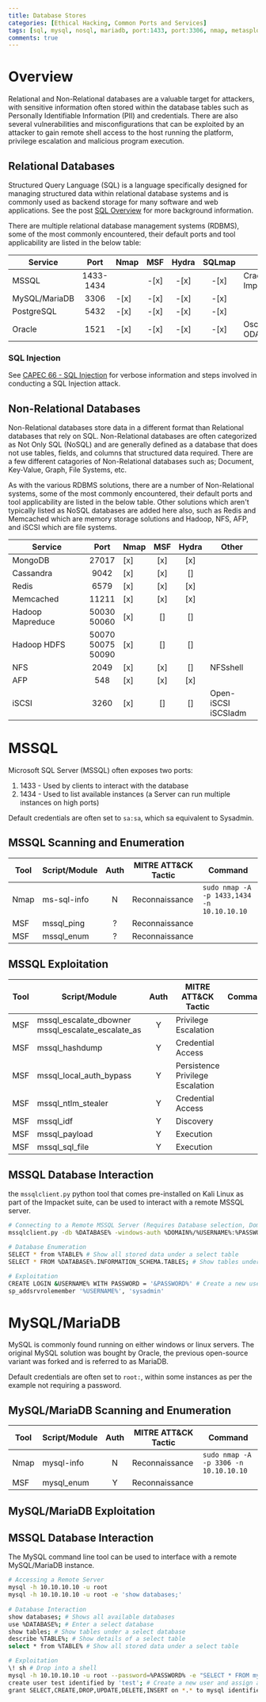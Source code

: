 ```yaml
---
title: Database Stores
categories: [Ethical Hacking, Common Ports and Services]
tags: [sql, mysql, nosql, mariadb, port:1433, port:3306, nmap, metasploit, hydra, sqlmap]
comments: true
---
```


# Overview

Relational and Non-Relational databases are a valuable target for attackers, with sensitive information often stored within the database tables such as Personally Identifiable Information (PII) and credentials. There are also several vulnerabilities and misconfigurations that can be exploited by an attacker to gain remote shell access to the host running the platform, privilege escalation and malicious program execution.

## Relational Databases

Structured Query Language (SQL) is a language specifically designed for managing structured data within relational database systems and is commonly used as backend storage for many software and web applications. See the post [SQL Overview](https://darkcybe.github.io/posts/SQL_Overview/) for more background information.

There are multiple relational database management systems (RDBMS), some of the most commonly encountered, their default ports and tool applicability are listed in the below table:

| Service       | Port  	 | Nmap   | MSF   | Hydra   | SQLmap | Other        |
| ------------- | :--------: | ------ | :---: | :-----: | :----: | ------------ |
| MSSQL         | 1433-1434  | <i class='fa fa-check-circle'></i> | -[x] | -[x]   | -[x]  | Crackmapexec <br> Impacket |
| MySQL/MariaDB | 3306  	 | -[x]  | -[x] | -[x]   | -[x]  |			    |
| PostgreSQL    | 5432  	 | -[x]  | -[x] | -[x]   | -[x]  |			    |
| Oracle        | 1521  	 | -[x]  | -[x] | -[x]   | -[x]  | Oscanner <br> ODAT |

### SQL Injection

See [CAPEC 66 - SQL Injection](https://darkcybe.github.io/posts/../../../../CAPEC/2022-10-02-66-SQL_Injection.md-Overflow_Buffers/) for verbose information and steps involved in conducting a SQL Injection attack.

## Non-Relational Databases

Non-Relational databases store data in a different format than Relational databases that rely on SQL. Non-Relational databases are often categorized as Not Only SQL (NoSQL) and are generally defined as a database that does not use tables, fields, and columns that structured data required. There are a few different catagories of Non-Relational databases such as; Document, Key-Value, Graph, File Systems, etc.

As with the various RDBMS solutions, there are a number of Non-Relational systems, some of the most commonly encountered, their default ports and tool applicability are listed in the below table. Other solutions which aren't typically listed as NoSQL databases are added here also, such as Redis and Memcached which are memory storage solutions and Hadoop, NFS, AFP, and iSCSI which are file systems.

| Service          | Port  	    | Nmap | MSF | Hydra | Other | 
| ---------------- | :--------: | ---- | :-: | :---: | ----- |
| MongoDB          | 27017 	 	| [x]  | [x] | [x]   | |
| Cassandra        | 9042      	| [x]  | [x] | []    | |
| Redis			   | 6579	 	| [x]  | [x] | [x]   | |
| Memcached		   | 11211	 	| [x]  | [x] | [x]    | |
| Hadoop Mapreduce | 50030 <br> 50060  | [x] | [] | []  | |
| Hadoop HDFS	   | 50070 <br> 50075 <br> 50090 | [x] | [] | []  | |
| NFS			   | 2049    	| [x]  | [x] | []    | NFSshell |
| AFP			   | 548     	| [x]  | [x] | [x]   | |
| iSCSI			   | 3260    	| [x]  | []  | []    | Open-iSCSI <br> iSCSIadm |

# MSSQL

Microsoft SQL Server (MSSQL) often exposes two ports:
1.	1433 - Used by clients to interact with the database
2.	1434 - Used to list available instances (a Server can run multiple instances on high ports)

Default credentials are often set to `sa:sa`, which sa equivalent to Sysadmin.

## MSSQL Scanning and Enumeration

| Tool | Script/Module | Auth | MITRE ATT&CK Tactic             | Command                                    |
| ---- | ------------- | :--: | ------------------------------- | ------------------------------------------ |
| Nmap | ms-sql-info   | N    | Reconnaissance        		    | `sudo nmap -A -p 1433,1434 -n 10.10.10.10` |
| MSF  | mssql_ping    | ?    | Reconnaissance                  | |           
| MSF  | mssql_enum    | ?    | Reconnaissance                  | |

## MSSQL Exploitation

| Tool | Script/Module           | Auth | MITRE ATT&CK Tactic             | Command                                    |
| ---- | ----------------------- | :--: | ------------------------------- | ------------------------------------------ |
| MSF  | mssql_escalate_dbowner <br> mssql_escalate_escalate_as | Y | Privilege Escalation | |
| MSF  | mssql_hashdump			 | Y    | Credential Access	     		  | |
| MSF  | mssql_local_auth_bypass | Y    | Persistence <br> Privilege Escalation  | |
| MSF  | mssql_ntlm_stealer      | Y    | Credential Access      		  | |
| MSF  | mssql_idf               | Y    | Discovery                       | |
| MSF  | mssql_payload           | Y    | Execution                       | |
| MSF  | mssql_sql_file          | Y    | Execution                       | |

## MSSQL Database Interaction

the `mssqlclient.py` python tool that comes pre-installed on Kali Linux as part of the Impacket suite, can be used to interact with a remote MSSQL server.

```bash
# Connecting to a Remote MSSQL Server (Requires Database selection, Domain, Username, Password, and IP address entry.)
mssqlclient.py -db %DATABASE% -windows-auth %DOMAIN%/%USERNAME%:%PASSWORD%@%IP%

# Database Enumeration
SELECT * from %TABLE% # Show all stored data under a select table
SELECT * FROM %DATABASE%.INFORMATION_SCHEMA.TABLES; # Show tables under a select database

# Exploitation
CREATE LOGIN &USERNAME% WITH PASSWORD = '&PASSWORD%' # Create a new user and assign sysadmin privileges
sp_addsrvrolemember '%USERNAME%', 'sysadmin'
```

# MySQL/MariaDB

MySQL is commonly found running on either windows or linux servers. The original MySQL solution was bought by Oracle, the previous open-source variant was forked and is referred to as MariaDB.

Default credentials are often set to `root:`, within some instances as per the example not requiring a password.

## MySQL/MariaDB Scanning and Enumeration

| Tool | Script/Module | Auth | MITRE ATT&CK Tactic             | Command                                    |
| ---- | ------------- | :--: | ------------------------------- | ------------------------------------------ |
| Nmap | mysql-info    | N    | Reconnaissance                  | `sudo nmap -A -p 3306 -n 10.10.10.10`
| MSF  | mysql_enum    | Y    | Reconnaissance                  | |

## MySQL/MariaDB Exploitation

## MSSQL Database Interaction

The MySQL command line tool can be used to interface with a remote MySQL/MariaDB instance.
	
```bash
# Accessing a Remote Server
mysql -h 10.10.10.10 -u root
mysql -h 10.10.10.10 -u root -e 'show databases;'
	
# Database Interaction
show databases; # Shows all available databases
use %DATABASE%; # Enter a select database
show tables; # Show tables under a select database
describe %TABLE%; # Show details of a select table
select * from %TABLE% # Show all stored data under a select table

# Exploitation
\! sh # Drop into a shell
mysql -h 10.10.10.10 -u root --password=%PASSWORD% -e "SELECT * FROM mysql.user;" # Credential Dumping
create user test identified by 'test'; # Create a new user and assign admin privileges
grant SELECT,CREATE,DROP,UPDATE,DELETE,INSERT on *.* to mysql identified by 'mysql' WITH GRANT OPTION;
```